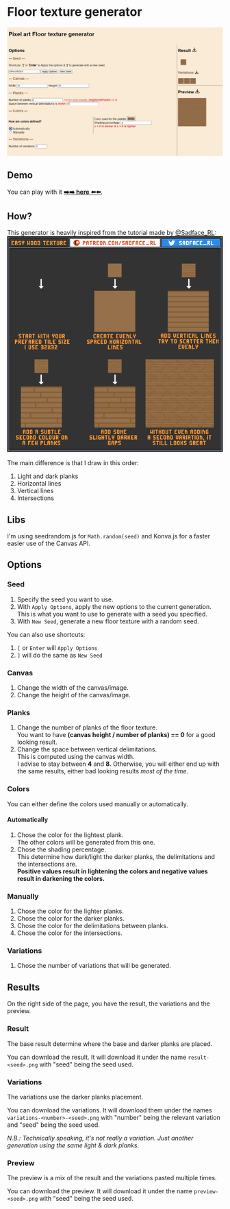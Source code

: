 # Floor texture generator
![](imgs/screenshot.png)

## Demo
You can play with it **[➡️➡️ here ⬅️⬅️](https://codepen.io/Shaigro/full/dyzgNYZ)**.

## How?
This generator is heavily inspired from the tutorial made by [@Sadface_RL](https://twitter.com/Sadface_RL):  
![](imgs/sadface_rl_floor_texture.gif)

The main difference is that I draw in this order:
1. Light and dark planks
2. Horizontal lines
3. Vertical lines
4. Intersections

## Libs
I'm using seedrandom.js for `Math.random(seed)` and Konva.js for a faster easier use of the Canvas API.

## Options

### Seed

1. Specify the seed you want to use.
2. With `Apply Options`, apply the new options to the current generation.  
   This is what you want to use to generate with a seed you specified.
3. With `New Seed`, generate a new floor texture with a random seed.

You can also use shortcuts:
1. `[` or `Enter` will `Apply Options`
2. `]` will do the same as `New Seed`

### Canvas
1. Change the width of the canvas/image.
2. Change the height of the canvas/image.

### Planks
1. Change the number of planks of the floor texture.  
   You want to have **(canvas height / number of planks) == 0** for a good looking result.
2. Change the space between vertical delimitations.  
   This is computed using the canvas width.  
   I advise to stay between **4** and **8**. Otherwise, you will either end up with the same results, either bad looking results *most of the time*.

### Colors
You can either define the colors used manually or automatically.

#### Automatically
1. Chose the color for the lightest plank.  
   The other colors will be generated from this one.
2. Chose the shading percentage.  
   This determine how dark/light the darker planks, the delimitations and the intersections are.  
   **Positive values result in lightening the colors and negative values result in darkening the colors.**

### Manually
1. Chose the color for the lighter planks.
2. Chose the color for the darker planks.
3. Chose the color for the delimitations between planks.
4. Chose the color for the intersections.

### Variations
1. Chose the number of variations that will be generated.

## Results
On the right side of the page, you have the result, the variations and the preview.

### Result
The base result determine where the base and darker planks are placed.

You can download the result. It will download it under the name `result-<seed>.png` with "seed" being the seed used.

### Variations
The variations use the darker planks placement.

You can download the variations. It will download them under the names `variations-<number>-<seed>.png` with "number" being the relevant variation and "seed" being the seed used.

*N.B.: Technically speaking, it's not really a variation. Just another generation using the same light & dark planks.*

### Preview
The preview is a mix of the result and the variations pasted multiple times.

You can download the preview. It will download it under the name `preview-<seed>.png` with "seed" being the seed used.